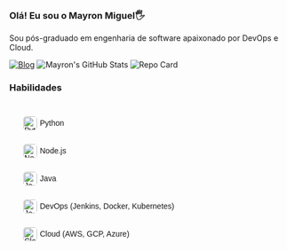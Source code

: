 ### Olá! Eu sou o Mayron Miguel🖐️

Sou pós-graduado em engenharia de software apaixonado por DevOps e Cloud.

[![Blog](https://img.shields.io/badge/LinkedIn-0077B5?style=for-the-badge&logo=linkedin&logoColor=white/)](https://linkedin.com/in/mayron-miguel-de-freitas/)
![Mayron's GitHub Stats](https://github-readme-stats.vercel.app/api?username=mayronmiguel&show_icons=true&theme=dark)  ![Repo Card](https://github-readme-stats.vercel.app/api/pin/?username=mayronmiguel&repo=DevOps&theme=radical)

### Habilidades

<div style="font-family: Arial, sans-serif; line-height: 1.0; padding: 15px;">

<div style="display: flex; align-items: center; margin-bottom: 5px; padding: 10px; border-radius: 8px;">
    <img src="https://upload.wikimedia.org/wikipedia/commons/c/c3/Python-logo-notext.svg" alt="Python Logo" style="width: 25px; height: 25px; margin-right: 5px; border-radius: 5px;">
    <span>Python</span>
</div>

<div style="display: flex; align-items: center; margin-bottom: 5px; padding: 10px; border-radius: 8px;">
    <img src="https://upload.wikimedia.org/wikipedia/commons/d/d9/Node.js_logo.svg" alt="Node.js Logo" style="width: 25px; height: 25px; margin-right: 5px; border-radius: 5px;">
    <span>Node.js</span>
</div>

<div style="display: flex; align-items: center; margin-bottom: 5px; padding: 10px; border-radius: 8px;">
    <img src="https://upload.wikimedia.org/wikipedia/en/3/30/Java_programming_language_logo.svg" alt="Java Logo" style="width: 25px; height: 25px; margin-right: 5px; border-radius: 5px;">
    <span>Java</span>
</div>

<div style="display: flex; align-items: center; margin-bottom: 5px; padding: 10px; border-radius: 8px;">
    <img src="https://upload.wikimedia.org/wikipedia/commons/e/e9/Jenkins_logo.svg" alt="Jenkins Logo" style="width: 25px; height: 25px; margin-right: 5px; border-radius: 5px;">
    <span>DevOps (Jenkins, Docker, Kubernetes)</span>
</div>

<div style="display: flex; align-items: center; margin-bottom: 5px; padding: 10px; border-radius: 8px;">
    <img src="https://upload.wikimedia.org/wikipedia/commons/9/93/Amazon_Web_Services_Logo.svg" alt="Cloud Logo" style="width: 25px; height: 25px; margin-right: 5px; border-radius: 5px;">
    <span>Cloud (AWS, GCP, Azure)</span>
</div>

</div>





  
  

